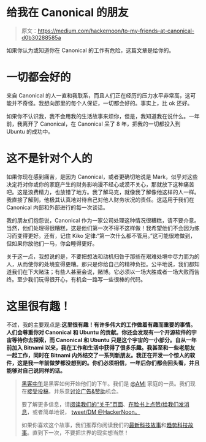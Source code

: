 # 给我在 Canonical 的朋友

> 原文：<https://medium.com/hackernoon/to-my-friends-at-canonical-d0b30288585a>

如果你认为或知道你在 Canonical 的工作有危险，这篇文章是给你的。

# 一切都会好的

来自 Canonical 的人一直和我联系，而且人们正在经历的压力水平非常高，这可能并不奇怪。我想向那里的每个人保证，一切都会好的。事实上，比 ok 还好。

如果你不认识我，我不会用我的生活故事来烦你，但是，我知道我在说什么。一年前，我离开了 Canonical，在 Canonical 呆了 8 年，把我的一切都投入到 Ubuntu 的成功中。

# 这不是针对个人的

如果你现在感到痛苦，是因为 Canonical，或者更确切地说是 Mark，似乎对这些决定将对你或你的家庭产生的财务影响漫不经心或漠不关心，那就放下这种痛苦吧。这是浪费精力，也放错了地方。我了解马克，就像我了解像他这样的人一样。我直接了解到，他极其认真地对待自己对他人财务状况的责任。这适用于我们在 Canonical 内部和外部进行的每一次谈话。

我的朋友们抱怨说，Canonical 作为一家公司处理这种情况很糟糕，请不要介意。当然，他们处理得很糟糕，这是他们第一次不得不这样做！我希望他们不会因为练习而变得更好。还有，记住 Kiko 定律:“第一次什么都不管用。”这可能很难做到，但如果你放他们一马，你会睡得更好。

关于这一点，我想说的是，不要把想法和动机归咎于那些在艰难处境中尽力而为的人，从而使你的处境变得更糟。那只是你给自己的精神负担。公平地说，我们都知道我们在下大赌注；有些人甚至会说，赌博。它必须以一场大胜或者一场大败而告终。至少我们玩得很开心，有机会一路写一些很棒的代码。

# 这里很有趣！

不过，我的主要观点是:**这里很有趣！有许多伟大的工作做着有趣而重要的事情。人们会尊重你对 Canonical 和 Ubuntu 的贡献。你还会发现有一个开源软件的宇宙等待你去探索，而 Canonical 和 Ubuntu 只是这个宇宙的一小部分。自从一年前加入 Bitnami 以来，我在工作和生活中获得了很多乐趣。我甚至和一些老朋友一起工作，同时在 Bitnami 内外结交了一系列新朋友。我正在开发一个惊人的软件，这是我一年前做梦都没想到的。你们必须相信，一年后你们都会回头看，并且能够对自己说同样的话。**

> [黑客中午](http://bit.ly/Hackernoon)是黑客如何开始他们的下午。我们是 [@AMI](http://bit.ly/atAMIatAMI) 家庭的一员。我们现在[接受投稿](http://bit.ly/hackernoonsubmission)，并乐意[讨论广告&赞助](mailto:partners@amipublications.com)机会。
> 
> 要了解更多信息，请[阅读我们的“关于”页面](https://goo.gl/4ofytp)、[在脸书上点赞/给我们发消息](http://bit.ly/HackernoonFB)，或者简单地说， [tweet/DM @HackerNoon。](https://goo.gl/k7XYbx)
> 
> 如果你喜欢这个故事，我们推荐你阅读我们的[最新科技故事](http://bit.ly/hackernoonlatestt)和[趋势科技故事](https://hackernoon.com/trending)。直到下一次，不要把世界的现实想当然！